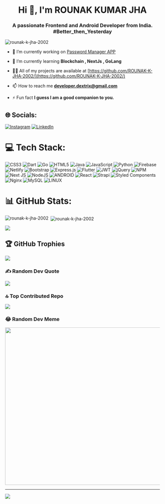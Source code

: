 <h1 align="center">Hi 👋, I'm ROUNAK KUMAR JHA</h1>
<h3 align="center">A passionate Frontend and Android Developer from India. #Better_then_Yesterday</h3>

<p align="left"> <img src="https://komarev.com/ghpvc/?username=rounak-k-jha-2002&label=Profile%20views&color=0e75b6&style=flat" alt="rounak-k-jha-2002" /> </p>

- 🔭 I’m currently working on [Password Manager APP](https://github.com/ROUNAK-K-JHA-2002/password-manager-app)

- 🌱 I’m currently learning **Blockchain , NextJs , GoLang**

- 👨‍💻 All of my projects are available at [https://github.com/ROUNAK-K-JHA-2002/](https://github.com/ROUNAK-K-JHA-2002/)

- 📫 How to reach me **developer.dextrix@gmail.com**

- ⚡ Fun fact **I guess I am a good companion to you.**

## 🌐 Socials:
[![Instagram](https://img.shields.io/badge/Instagram-%23E4405F.svg?logo=Instagram&logoColor=white)](https://instagram.com/__rounak.k.jha_8683__) [![LinkedIn](https://img.shields.io/badge/LinkedIn-%230077B5.svg?logo=linkedin&logoColor=white)](https://linkedin.com/in/rounak-kumar-jha-a54437228) 

# 💻 Tech Stack:
![CSS3](https://img.shields.io/badge/css3-%231572B6.svg?style=for-the-badge&logo=css3&logoColor=white) ![Dart](https://img.shields.io/badge/dart-%230175C2.svg?style=for-the-badge&logo=dart&logoColor=white) ![Go](https://img.shields.io/badge/go-%2300ADD8.svg?style=for-the-badge&logo=go&logoColor=white) ![HTML5](https://img.shields.io/badge/html5-%23E34F26.svg?style=for-the-badge&logo=html5&logoColor=white) ![Java](https://img.shields.io/badge/java-%23ED8B00.svg?style=for-the-badge&logo=java&logoColor=white) ![JavaScript](https://img.shields.io/badge/javascript-%23323330.svg?style=for-the-badge&logo=javascript&logoColor=%23F7DF1E) ![Python](https://img.shields.io/badge/python-3670A0?style=for-the-badge&logo=python&logoColor=ffdd54) ![Firebase](https://img.shields.io/badge/firebase-%23039BE5.svg?style=for-the-badge&logo=firebase) ![Netlify](https://img.shields.io/badge/netlify-%23000000.svg?style=for-the-badge&logo=netlify&logoColor=#00C7B7) ![Bootstrap](https://img.shields.io/badge/bootstrap-%23563D7C.svg?style=for-the-badge&logo=bootstrap&logoColor=white) ![Express.js](https://img.shields.io/badge/express.js-%23404d59.svg?style=for-the-badge&logo=express&logoColor=%2361DAFB) ![Flutter](https://img.shields.io/badge/Flutter-%2302569B.svg?style=for-the-badge&logo=Flutter&logoColor=white) ![JWT](https://img.shields.io/badge/JWT-black?style=for-the-badge&logo=JSON%20web%20tokens) ![jQuery](https://img.shields.io/badge/jquery-%230769AD.svg?style=for-the-badge&logo=jquery&logoColor=white) ![NPM](https://img.shields.io/badge/NPM-%23000000.svg?style=for-the-badge&logo=npm&logoColor=white) ![Next JS](https://img.shields.io/badge/Next-black?style=for-the-badge&logo=next.js&logoColor=white) ![NodeJS](https://img.shields.io/badge/node.js-6DA55F?style=for-the-badge&logo=node.js&logoColor=white) ![ANDROID](https://img.shields.io/badge/android-%2320232a.svg?style=for-the-badge&logo=android&logoColor=%a4c639) ![React](https://img.shields.io/badge/react-%2320232a.svg?style=for-the-badge&logo=react&logoColor=%2361DAFB) ![Strapi](https://img.shields.io/badge/strapi-%232E7EEA.svg?style=for-the-badge&logo=strapi&logoColor=white) ![Styled Components](https://img.shields.io/badge/styled--components-DB7093?style=for-the-badge&logo=styled-components&logoColor=white) ![Nginx](https://img.shields.io/badge/nginx-%23009639.svg?style=for-the-badge&logo=nginx&logoColor=white) ![MySQL](https://img.shields.io/badge/mysql-%2300f.svg?style=for-the-badge&logo=mysql&logoColor=white) ![LINUX](https://img.shields.io/badge/Linux-FCC624?style=for-the-badge&logo=linux&logoColor=black)
# 📊 GitHub Stats:
<p><img align="left" src="https://github-readme-stats.vercel.app/api/top-langs?username=rounak-k-jha-2002&show_icons=true&locale=en&layout=compact" alt="rounak-k-jha-2002" /></p>

<p>&nbsp;<img align="center" src="https://github-readme-stats.vercel.app/api?username=rounak-k-jha-2002&show_icons=true&locale=en" alt="rounak-k-jha-2002" /></p>

![](https://github-readme-streak-stats.herokuapp.com/?user=ROUNAK-K-JHA-2002&theme=dracula&hide_border=false)<br/>

## 🏆 GitHub Trophies
![](https://github-profile-trophy.vercel.app/?username=ROUNAK-K-JHA-2002&theme=algolia&no-frame=false&no-bg=false&margin-w=4)

### ✍️ Random Dev Quote
![](https://quotes-github-readme.vercel.app/api?type=horizontal&theme=radical)

### 🔝 Top Contributed Repo
![](https://github-contributor-stats.vercel.app/api?username=ROUNAK-K-JHA-2002&limit=5&theme=radical&combine_all_yearly_contributions=true)

### 😂 Random Dev Meme
<img src="https://rm.up.railway.app/" width="512px"/>

---
[![](https://visitcount.itsvg.in/api?id=ROUNAK-K-JHA-2002&icon=2&color=0)](https://visitcount.itsvg.in)

<!-- Proudly created with GPRM ( https://gprm.itsvg.in ) -->
